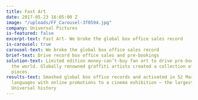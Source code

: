 ```yaml
---
title: Fast Art
date: 2017-05-23 16:05:00 Z
image: "/uploads/FF_Carousel-3f0594.jpg"
company: Universal Pictures
is-featured: false
excerpt-text: Fast Art- We broke the global box office sales record
is-carousel: true
carousel-text: We broke the global box office sales record
brief-text: Drive record box office sales and pre-bookings
solution-text: Limited edition money-can’t-buy fan art to drive pre-bookings around
  the world. Globally renowned graffiti artists created a collection of twelve bespoke
  pieces.
results-text: Smashed global box office records and activated in 52 Markets with 37
  languages with online promotions to a cinema exhibition – the largest uptake in
  Universal history
---
```


